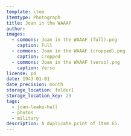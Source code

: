 ```yaml
---
template: item
itemtype: Photograph
title: Joan in the WAAAF
author: 
images:
  - commons: Joan in the WAAAF (full).png
    caption: Full
  - commons: Joan in the WAAAF (cropped).png
    caption: Cropped
  - commons: Joan in the WAAAF (verso).png
    caption: Verso
license: pd
date: 1943-01-01
date_precision: month
storage_location: folder1
storage_location_key: 29
tags:
  - joan-leake-hall
  - photos
  - military
description: A duplicate print of Item 65.
---
```


